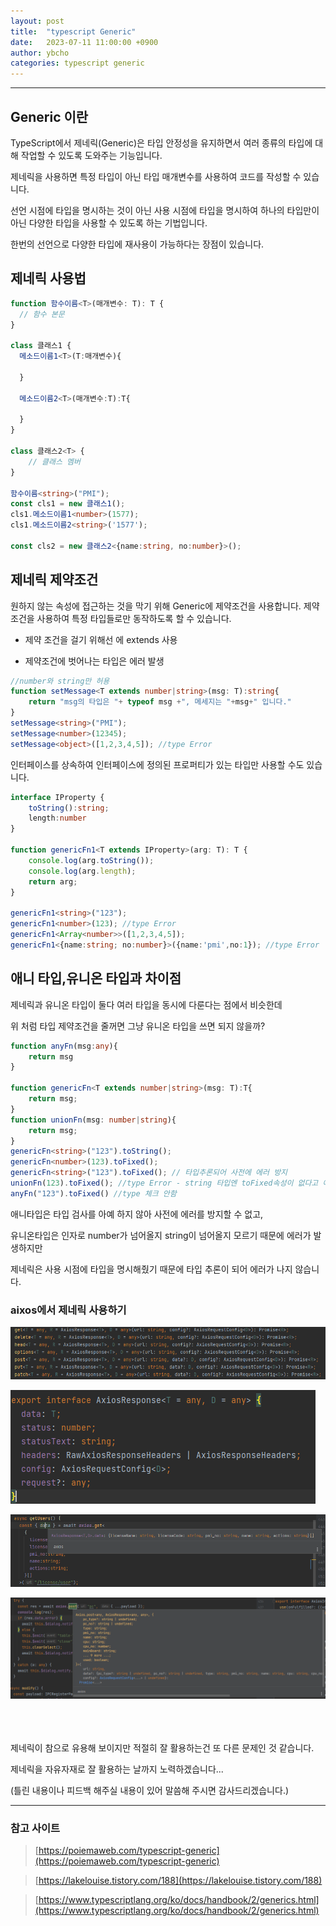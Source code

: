 ```yaml
---
layout: post
title:  "typescript Generic"
date:   2023-07-11 11:00:00 +0900
author: ybcho
categories: typescript generic
---
```

<hr/>

## Generic 이란
TypeScript에서 제네릭(Generic)은 타입 안정성을 유지하면서 여러 종류의 타입에 대해 작업할 수 있도록 도와주는 기능입니다.

제네릭을 사용하면 특정 타입이 아닌 타입 매개변수를 사용하여 코드를 작성할 수 있습니다.

선언 시점에 타입을 명시하는 것이 아닌 사용 시점에 타입을 명시하여 하나의 타입만이 아닌 다양한 타입을 사용할 수 있도록 하는 기법입니다.

한번의 선언으로 다양한 타입에 재사용이 가능하다는 장점이 있습니다.

## 제네릭 사용법

```ts
function 함수이름<T>(매개변수: T): T {
  // 함수 본문
}

class 클래스1 {
  메소드이름1<T>(T:매개변수){

  }
  
  메소드이름2<T>(매개변수:T):T{

  }
}

class 클래스2<T> {
    // 클래스 멤버
}

함수이름<string>("PMI");
const cls1 = new 클래스1();
cls1.메소드이름1<number>(1577);
cls1.메소드이름2<string>('1577');

const cls2 = new 클래스2<{name:string, no:number}>();

```

## 제네릭 제약조건
원하지 않는 속성에 접근하는 것을 막기 위해 Generic에 제약조건을 사용합니다. 제약조건을 사용하여 특정 타입들로만 동작하도록 할 수 있습니다.

* 제약 조건을 걸기 위해선 <T>에 extends 사용

* 제약조건에 벗어나는 타입은 에러 발생

```ts
//number와 string만 허용
function setMessage<T extends number|string>(msg: T):string{
    return "msg의 타입은 "+ typeof msg +", 메세지는 "+msg+" 입니다."
}
setMessage<string>("PMI");
setMessage<number>(12345);
setMessage<object>([1,2,3,4,5]); //type Error
```
인터페이스를 상속하여 인터페이스에 정의된 프로퍼티가 있는 타입만 사용할 수도 있습니다.
```ts
interface IProperty {
    toString():string;
    length:number
}

function genericFn1<T extends IProperty>(arg: T): T {
    console.log(arg.toString());
    console.log(arg.length);
    return arg;
}

genericFn1<string>("123");
genericFn1<number>(123); //type Error
genericFn1<Array<number>>([1,2,3,4,5]);
genericFn1<{name:string; no:number}>({name:'pmi',no:1}); //type Error
```

## 애니 타입,유니온 타입과 차이점
제네릭과 유니온 타입이 둘다 여러 타입을 동시에 다룬다는 점에서 비슷한데 

위 처럼 타입 제약조건을 줄꺼면 그냥 유니온 타입을 쓰면 되지 않을까?

```ts
function anyFn(msg:any){
    return msg
}

function genericFn<T extends number|string>(msg: T):T{
    return msg;
}
function unionFn(msg: number|string){
    return msg;
}
genericFn<string>("123").toString(); 
genericFn<number>(123).toFixed();
genericFn<string>("123").toFixed(); // 타입추론되어 사전에 에러 방지
unionFn(123).toFixed(); //type Error - string 타입엔 toFixed속성이 없다고 에러
anyFn("123").toFixed() //type 체크 안함
```
애니타입은 타입 검사를 아예 하지 않아 사전에 에러를 방지할 수 없고,

유니온타입은 인자로 number가 넘어올지 string이 넘어올지 모르기 때문에 에러가 발생하지만

제네릭은 사용 시점에 타입을 명시해줬기 때문에 타입 추론이 되어 에러가 나지 않습니다.


### aixos에서 제네릭 사용하기
![axios](/assets/images/ybcho/axios.png)

![axiosResponse](/assets/images/ybcho/axiosResponse.png)

![get](/assets/images/ybcho/get.png)

![post](/assets/images/ybcho/post.png)


<br/>
<br/>
<br/>
제네릭이 참으로 유용해 보이지만 적절히 잘 활용하는건 또 다른 문제인 것 같습니다.

제네릭을 자유자재로 잘 활용하는 날까지 노력하겠습니다...

(틀린 내용이나 피드백 해주실 내용이 있어 말씀해 주시면 감사드리겠습니다.)

---
### 참고 사이트
> [https://poiemaweb.com/typescript-generic](https://poiemaweb.com/typescript-generic)

> [https://lakelouise.tistory.com/188](https://lakelouise.tistory.com/188)

> [https://www.typescriptlang.org/ko/docs/handbook/2/generics.html](https://www.typescriptlang.org/ko/docs/handbook/2/generics.html)
